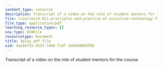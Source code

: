 ```yaml
---
content_type: resource
description: Transcript of a video on the role of student mentors for the course.
file: /courses/6-811-principles-and-practice-of-assistive-technology-fall-2014/3ae1bf25d3237db87c6f1e69a980df00_K67ojX4-PL8.pdf
file_type: application/pdf
learning_resource_types: []
ocw_type: OCWFile
resourcetype: Document
title: 3play pdf file
uid: 3ae1bf25-d323-7db8-7c6f-1e69a980df00
---
```

Transcript of a video on the role of student mentors for the course.

